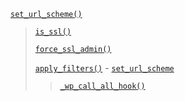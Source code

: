 <p><code><a href="https://developer.wordpress.org/reference/functions/set_url_scheme/">set_url_scheme()</a></code></p>

<blockquote>

 [`is_ssl()`](https://developer.wordpress.org/reference/functions/is_ssl/)
 
 [`force_ssl_admin()`](https://developer.wordpress.org/reference/functions/force_ssl_admin/)
 
 [`apply_filters()`](https://developer.wordpress.org/reference/functions/apply_filters/) - [`set_url_scheme`](https://developer.wordpress.org/reference/hooks/set_url_scheme/)
 
> [`_wp_call_all_hook()`](https://developer.wordpress.org/reference/functions/_wp_call_all_hook/)

</blockquote>